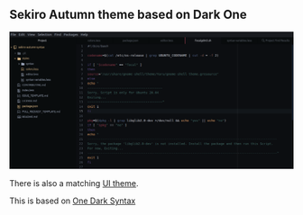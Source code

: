 ## Sekiro Autumn theme based on Dark One

![Alt text](screen.png)

There is also a matching [UI theme](https://github.com/JohnOberhauser/sekiro-autumn-ui).

This is based on [One Dark Syntax](https://github.com/atom/one-dark-syntax)
